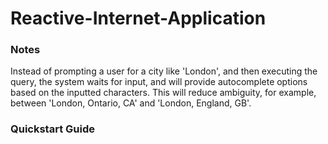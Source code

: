 # Reactive-Internet-Application

### Notes

Instead of prompting a user for a city like 'London', and then executing the query, the system waits for input, and will provide autocomplete options based on the inputted characters.
This will reduce ambiguity, for example, between 'London, Ontario, CA' and 'London, England, GB'.

### Quickstart Guide
